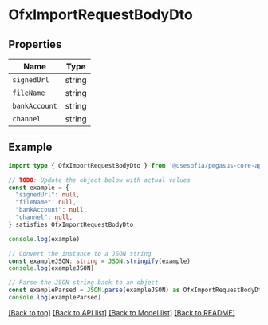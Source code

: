 
# OfxImportRequestBodyDto


## Properties

Name | Type
------------ | -------------
`signedUrl` | string
`fileName` | string
`bankAccount` | string
`channel` | string

## Example

```typescript
import type { OfxImportRequestBodyDto } from '@usesofia/pegasus-core-api-sdk'

// TODO: Update the object below with actual values
const example = {
  "signedUrl": null,
  "fileName": null,
  "bankAccount": null,
  "channel": null,
} satisfies OfxImportRequestBodyDto

console.log(example)

// Convert the instance to a JSON string
const exampleJSON: string = JSON.stringify(example)
console.log(exampleJSON)

// Parse the JSON string back to an object
const exampleParsed = JSON.parse(exampleJSON) as OfxImportRequestBodyDto
console.log(exampleParsed)
```

[[Back to top]](#) [[Back to API list]](../README.md#api-endpoints) [[Back to Model list]](../README.md#models) [[Back to README]](../README.md)


